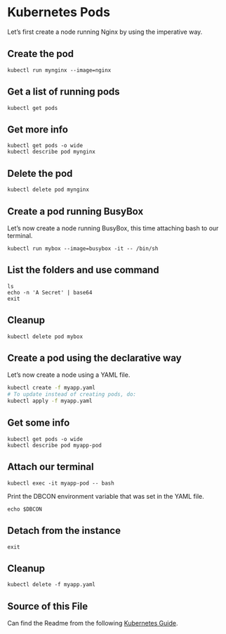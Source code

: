 # Kubernetes Pods

Let’s first create a node running Nginx by using the imperative way.

## Create the pod

    kubectl run mynginx --image=nginx

## Get a list of running pods

    kubectl get pods

## Get more info

    kubectl get pods -o wide
    kubectl describe pod mynginx

## Delete the pod

    kubectl delete pod mynginx

## Create a pod running BusyBox

Let’s now create a node running BusyBox, this time attaching bash to our terminal.

    kubectl run mybox --image=busybox -it -- /bin/sh

## List the folders and use command

    ls
    echo -n 'A Secret' | base64
    exit

## Cleanup

    kubectl delete pod mybox

## Create a pod using the declarative way

Let’s now create a node using a YAML file.

```bash
kubectl create -f myapp.yaml
# To update instead of creating pods, do:
kubectl apply -f myapp.yaml
```

## Get some info

    kubectl get pods -o wide
    kubectl describe pod myapp-pod

## Attach our terminal

    kubectl exec -it myapp-pod -- bash

Print the DBCON environment variable that was set in the YAML file.

    echo $DBCON

## Detach from the instance

    exit

## Cleanup

    kubectl delete -f myapp.yaml

## Source of this File

Can find the Readme from the following [Kubernetes Guide](https://github.com/K8sAcademy/Fundamentals-HandsOn/blob/main/L21-04%20Pods/Readme.md).
